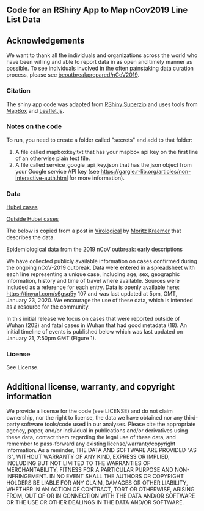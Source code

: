 ## Code for an RShiny App to Map nCov2019 Line List Data

## Acknowledgements
We want to thank all the individuals and organizations across the world who have been willing and able to report data in as open and timely manner as possible. To see individuals involved in the often painstaking data curation process, please see [beoutbreakprepared/nCoV2019](https://github.com/beoutbreakprepared/nCoV2019).

### Citation
The shiny app code was adapted from [RShiny Superzip](https://github.com/rstudio/shiny-examples/tree/master/063-superzip-example) and uses tools from [MapBox](https://www.mapbox.com/) and [Leaflet.js](https://leafletjs.com/).  

### Notes on the code
To run, you need to create a folder called "secrets" and add to that folder:
1. A file called mapboxkey.txt that has your mapbox api key on the first line of an otherwise plain text file.
2.  A file called service_google_api_key.json that has the json object from your Google service API key (see https://gargle.r-lib.org/articles/non-interactive-auth.html for more information).

### Data
[Hubei cases](https://docs.google.com/spreadsheets/d/1itaohdPiAeniCXNlntNztZ_oRvjh0HsGuJXUJWET008/edit#gid=429276722) 

[Outside Hubei cases](https://docs.google.com/spreadsheets/d/1itaohdPiAeniCXNlntNztZ_oRvjh0HsGuJXUJWET008/edit#gid=0) 

The below is copied from a post in [Virological](http://virological.org/t/epidemiological-data-from-the-ncov-2019-outbreak-early-descriptions-from-publicly-available-data/337) by [Moritz Kraemer](http://evolve.zoo.ox.ac.uk/Evolve/Moritz_Kraemer.html) that describes the data.

Epidemiological data from the 2019 nCoV outbreak: early descriptions

We have collected publicly available information on cases confirmed during the ongoing nCoV-2019 outbreak. Data were entered in a spreadsheet with each line representing a unique case, including age, sex, geographic information, history and time of travel where available. Sources were included as a reference for each entry. Data is openly available here: https://tinyurl.com/s6gsq5y 107 and was last updated at 5pm, GMT, January 23, 2020. We encourage the use of these data, which is intended as a resource for the community.

In this initial release we focus on cases that were reported outside of Wuhan (202) and fatal cases in Wuhan that had good metadata (18). An initial timeline of events is published below which was last updated on January 21, 7:50pm GMT (Figure 1).

### License
See License.

## Additional license, warranty, and copyright information
We provide a license for the code (see LICENSE) and do not claim ownership, nor the right to license, the data we have obtained nor any third-party software tools/code used in our analyses.  Please cite the appropriate agency, paper, and/or individual in publications and/or derivatives using these data, contact them regarding the legal use of these data, and remember to pass-forward any existing license/warranty/copyright information.  As a reminder, THE DATA AND SOFTWARE ARE PROVIDED "AS IS", WITHOUT WARRANTY OF ANY KIND, EXPRESS OR IMPLIED, INCLUDING BUT NOT LIMITED TO THE WARRANTIES OF MERCHANTABILITY, FITNESS FOR A PARTICULAR PURPOSE AND NON-INFRINGEMENT. IN NO EVENT SHALL THE AUTHORS OR COPYRIGHT HOLDERS BE LIABLE FOR ANY CLAIM, DAMAGES OR OTHER LIABILITY, WHETHER IN AN ACTION OF CONTRACT, TORT OR OTHERWISE, ARISING FROM, OUT OF OR IN CONNECTION WITH THE DATA AND/OR SOFTWARE OR THE USE OR OTHER DEALINGS IN THE DATA AND/OR SOFTWARE.
